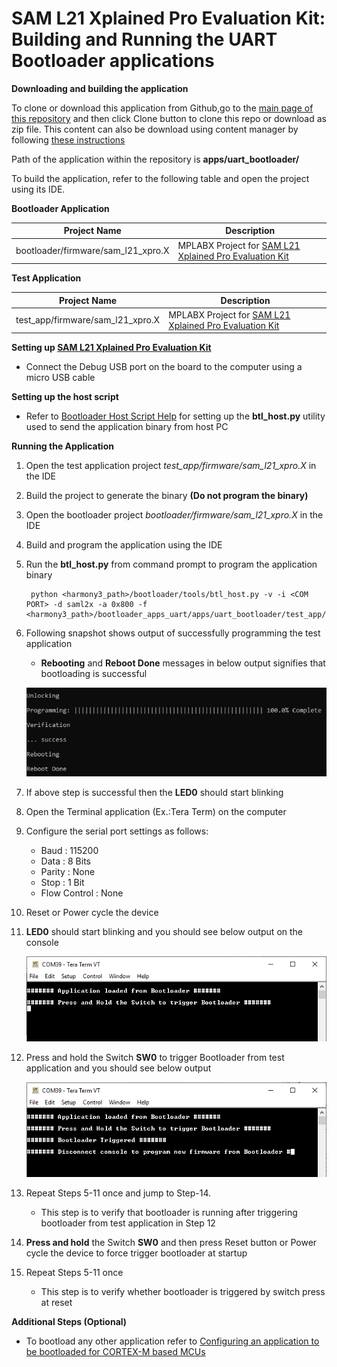 # SAM L21 Xplained Pro Evaluation Kit: Building and Running the UART Bootloader applications

**Downloading and building the application**

To clone or download this application from Github,go to the [main page of this repository](https://github.com/Microchip-MPLAB-Harmony/bootloader_apps_uart) and then click Clone button to clone this repo or download as zip file. This content can also be download using content manager by following [these instructions](https://github.com/Microchip-MPLAB-Harmony/contentmanager/wiki)

Path of the application within the repository is **apps/uart_bootloader/**

To build the application, refer to the following table and open the project using its IDE.

**Bootloader Application**

| Project Name      | Description                                    |
| ----------------- | ---------------------------------------------- |
| bootloader/firmware/sam_l21_xpro.X    | MPLABX Project for [SAM L21 Xplained Pro Evaluation Kit](https://www.microchip.com/developmenttools/ProductDetails/ATSAML21-XPRO-B)|

**Test Application**

| Project Name      | Description                                    |
| ----------------- | ---------------------------------------------- |
| test_app/firmware/sam_l21_xpro.X    | MPLABX Project for [SAM L21 Xplained Pro Evaluation Kit](https://www.microchip.com/developmenttools/ProductDetails/ATSAML21-XPRO-B)|

**Setting up [SAM L21 Xplained Pro Evaluation Kit](https://www.microchip.com/developmenttools/ProductDetails/ATSAML21-XPRO-B)**

- Connect the Debug USB port on the board to the computer using a micro USB cable

**Setting up the host script**

- Refer to [Bootloader Host Script Help](GUID-E9768065-2540-409B-AC12-3DA9417F01F5.md) for setting up the **btl_host.py** utility used to send the application binary from host PC

**Running the Application**

1. Open the test application project *test_app/firmware/sam_l21_xpro.X* in the IDE
2. Build the project to generate the binary **(Do not program the binary)**
3. Open the bootloader project *bootloader/firmware/sam_l21_xpro.X* in the IDE
4. Build and program the application using the IDE

5. Run the **btl_host.py** from command prompt to program the application binary

        python <harmony3_path>/bootloader/tools/btl_host.py -v -i <COM PORT> -d saml2x -a 0x800 -f <harmony3_path>/bootloader_apps_uart/apps/uart_bootloader/test_app/firmware/sam_l21_xpro.X/dist/sam_l21_xpro/production/sam_l21_xpro.X.production.bin

6. Following snapshot shows output of successfully programming the test application
    - **Rebooting** and **Reboot Done** messages in below output signifies that bootloading is successful

    ![output](GUID-9D45B2EF-7159-4DF7-BC6F-3C43C2113B07-low.png)

7. If above step is successful then the **LED0** should start blinking
8. Open the Terminal application (Ex.:Tera Term) on the computer
9. Configure the serial port settings as follows:
    - Baud : 115200
    - Data : 8 Bits
    - Parity : None
    - Stop : 1 Bit
    - Flow Control : None

10. Reset or Power cycle the device
11. **LED0** should start blinking and you should see below output on the console

    ![output](GUID-8AF21138-F5D5-442D-AF4E-C633D606BD08-low.png)

12. Press and hold the Switch **SW0** to trigger Bootloader from test application and you should see below output

    ![output](GUID-DEA0E13D-969E-4A40-A120-7330F0C46FCE-low.png)

13. Repeat Steps 5-11 once and jump to Step-14.
    - This step is to verify that bootloader is running after triggering bootloader from test application in Step 12

14. **Press and hold** the Switch **SW0** and then press Reset button or Power cycle the device to force trigger bootloader at startup
15. Repeat Steps 5-11 once
    - This step is to verify whether bootloader is triggered by switch press at reset

**Additional Steps (Optional)**

- To bootload any other application refer to [Configuring an application to be bootloaded for CORTEX-M based MCUs](GUID-CC123855-6D3C-458D-8A42-C73711B21E4F.md)
